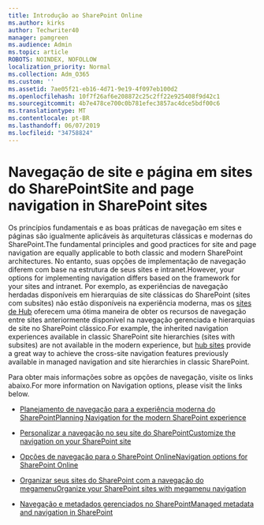 ```yaml
---
title: Introdução ao SharePoint Online
ms.author: kirks
author: Techwriter40
manager: pamgreen
ms.audience: Admin
ms.topic: article
ROBOTS: NOINDEX, NOFOLLOW
localization_priority: Normal
ms.collection: Adm_O365
ms.custom: ''
ms.assetid: 7ae05f21-eb16-4d71-9e19-4f097eb100d2
ms.openlocfilehash: 10f7f26af6e208872c25c2ff22e925408f9d42c1
ms.sourcegitcommit: 4b7e478ce700c0b781efec3857ac4dce5bdf00c6
ms.translationtype: MT
ms.contentlocale: pt-BR
ms.lasthandoff: 06/07/2019
ms.locfileid: "34758824"
---
```

# <a name="site-and-page-navigation-in-sharepoint-sites"></a><span data-ttu-id="4e238-102">Navegação de site e página em sites do SharePoint</span><span class="sxs-lookup"><span data-stu-id="4e238-102">Site and page navigation in SharePoint sites</span></span>

<span data-ttu-id="4e238-103">Os princípios fundamentais e as boas práticas de navegação em sites e páginas são igualmente aplicáveis às arquiteturas clássicas e modernas do SharePoint.</span><span class="sxs-lookup"><span data-stu-id="4e238-103">The fundamental principles and good practices for site and page navigation are equally applicable to both classic and modern SharePoint architectures.</span></span> <span data-ttu-id="4e238-104">No entanto, suas opções de implementação de navegação diferem com base na estrutura de seus sites e intranet.</span><span class="sxs-lookup"><span data-stu-id="4e238-104">However, your options for implementing navigation differs based on the framework for your sites and intranet.</span></span> <span data-ttu-id="4e238-105">Por exemplo, as experiências de navegação herdadas disponíveis em hierarquias de site clássicas do SharePoint (sites com subsites) não estão disponíveis na experiência moderna, mas os [sites de Hub](https://support.office.com/article/fe26ae84-14b7-45b6-a6d1-948b3966427f) oferecem uma ótima maneira de obter os recursos de navegação entre sites anteriormente disponível na navegação gerenciada e hierarquias de site no SharePoint clássico.</span><span class="sxs-lookup"><span data-stu-id="4e238-105">For example, the inherited navigation experiences available in classic SharePoint site hierarchies (sites with subsites) are not available in the modern experience, but [hub sites](https://support.office.com/article/fe26ae84-14b7-45b6-a6d1-948b3966427f) provide a great way to achieve the cross-site navigation features previously available in managed navigation and site hierarchies in classic SharePoint.</span></span>

 <span data-ttu-id="4e238-106">Para obter mais informações sobre as opções de navegação, visite os links abaixo.</span><span class="sxs-lookup"><span data-stu-id="4e238-106">For more information on Navigation options, please visit the links below.</span></span>

 - [<span data-ttu-id="4e238-107">Planejamento de navegação para a experiência moderna do SharePoint</span><span class="sxs-lookup"><span data-stu-id="4e238-107">Planning Navigation for the modern SharePoint experience</span></span>](https://docs.microsoft.com/sharepoint/plan-navigation-modern-experience)

- [<span data-ttu-id="4e238-108">Personalizar a navegação no seu site do SharePoint</span><span class="sxs-lookup"><span data-stu-id="4e238-108">Customize the navigation on your SharePoint site</span></span>](https://support.office.com/article/customize-the-navigation-on-your-sharepoint-site-3cd61ae7-a9ed-4e1e-bf6d-4655f0bf25ca)

- [<span data-ttu-id="4e238-109">Opções de navegação para o SharePoint Online</span><span class="sxs-lookup"><span data-stu-id="4e238-109">Navigation options for SharePoint Online</span></span>](https://docs.microsoft.com/office365/enterprise/navigation-options-for-sharepoint-online)
 
- [<span data-ttu-id="4e238-110">Organizar seus sites do SharePoint com a navegação do megamenu</span><span class="sxs-lookup"><span data-stu-id="4e238-110">Organize your SharePoint sites with megamenu navigation</span></span>](https://techcommunity.microsoft.com/t5/Microsoft-SharePoint-Blog/Organize-your-SharePoint-sites-with-megamenu-navigation-and-new/ba-p/328068)

- [<span data-ttu-id="4e238-111">Navegação e metadados gerenciados no SharePoint</span><span class="sxs-lookup"><span data-stu-id="4e238-111">Managed metadata and navigation in SharePoint</span></span>](https://docs.microsoft.com/sharepoint/dev/general-development/managed-metadata-and-navigation-in-sharepoint)


